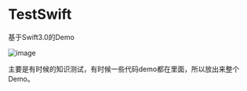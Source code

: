 # TestSwift
<p>基于Swift3.0的Demo</p>

![image](https://github.com/TangledHusky/TestSwift/blob/master/TestSwift/preview.png)

<p>主要是有时候的知识测试，有时候一些代码demo都在里面，所以放出来整个Demo。</p>

